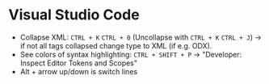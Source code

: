 # Visual Studio Code

- Collapse XML: `CTRL + K` `CTRL + 0` (Uncollapse with `CTRL + K` `CTRL + J`) -> if not all tags collapsed change type to XML (if e.g. ODX).
- See colors of syntax highlighting: `CTRL + SHIFT + P` -> "Developer: Inspect Editor Tokens and Scopes"
- Alt + arrow up/down is switch lines